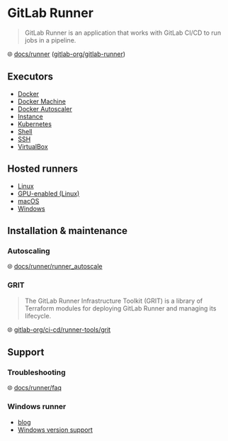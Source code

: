 # GitLab Runner

> GitLab Runner is an application that works with GitLab CI/CD to run jobs in a pipeline.

🌐 [docs/runner](https://docs.gitlab.com/runner/) ([gitlab-org/gitlab-runner](https://gitlab.com/gitlab-org/gitlab-runner))

## Executors

* [Docker](https://docs.gitlab.com/runner/executors/docker.html)
* [Docker Machine](https://docs.gitlab.com/runner/executors/docker_machine.html)
* [Docker Autoscaler](https://docs.gitlab.com/runner/executors/docker_autoscaler.html)
* [Instance](https://docs.gitlab.com/runner/executors/instance.html)
* [Kubernetes](https://docs.gitlab.com/runner/executors/kubernetes/index.html)
* [Shell](https://docs.gitlab.com/runner/executors/shell.html)
* [SSH](https://docs.gitlab.com/runner/executors/ssh.html)
* [VirtualBox](https://docs.gitlab.com/runner/executors/virtualbox.html)

## Hosted runners

* [Linux](https://docs.gitlab.com/ee/ci/runners/hosted_runners/linux.html)
* [GPU-enabled (Linux)](https://docs.gitlab.com/ee/ci/runners/hosted_runners/gpu_enabled.html)
* [macOS](https://docs.gitlab.com/ee/ci/runners/hosted_runners/macos.html)
* [Windows](https://docs.gitlab.com/ee/ci/runners/hosted_runners/windows.html)

## Installation & maintenance

### Autoscaling

🌐 [docs/runner/runner_autoscale](https://docs.gitlab.com/runner/runner_autoscale/)

### GRIT

> The GitLab Runner Infrastructure Toolkit (GRIT) is a library of Terraform modules for deploying GitLab Runner and managing its lifecycle.

🌐 [gitlab-org/ci-cd/runner-tools/grit](https://gitlab.com/gitlab-org/ci-cd/runner-tools/grit)

## Support

### Troubleshooting

🌐 [docs/runner/faq](https://docs.gitlab.com/runner/faq/index.html)

### Windows runner

* [blog](https://about.gitlab.com/blog/2020/01/21/windows-shared-runner-beta/)
* [Windows version support](https://docs.gitlab.com/runner/install/support-policy.html#windows-version-support)
